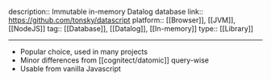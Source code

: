 description:: Immutable in-memory Datalog database
link:: https://github.com/tonsky/datascript
platform:: [[Browser]], [[JVM]], [[NodeJS]]
tag:: [[Database]], [[Datalog]], [[In-memory]]
type:: [[Library]]

- ---
- Popular choice, used in many projects
- Minor differences from [[cognitect/datomic]] query-wise
- Usable from vanilla Javascript